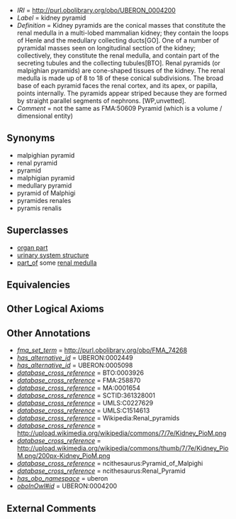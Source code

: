  * *IRI* = http://purl.obolibrary.org/obo/UBERON_0004200
 * *Label* = kidney pyramid
 * *Definition* = Kidney pyramids are the conical masses that constitute the renal medulla in a multi-lobed mammalian kidney; they contain the loops of Henle and the medullary collecting ducts[GO]. One of a number of pyramidal masses seen on longitudinal section of the kidney; collectively, they constitute the renal medulla, and contain part of the secreting tubules and the collecting tubules[BTO]. Renal pyramids (or malpighian pyramids) are cone-shaped tissues of the kidney. The renal medulla is made up of 8 to 18 of these conical subdivisions. The broad base of each pyramid faces the renal cortex, and its apex, or papilla, points internally. The pyramids appear striped because they are formed by straight parallel segments of nephrons. [WP,unvetted].
 * *Comment* = not the same as FMA:50609 Pyramid (which is a volume / dimensional entity)

## Synonyms

 * malpighian pyramid
 * renal pyramid
 * pyramid
 * malphigian pyramid
 * medullary pyramid
 * pyramid of Malphigi
 * pyramides renales
 * pyramis renalis

## Superclasses

 * [organ part](../../UBERON/64/UBERON_0000064.md)
 * [urinary system structure](../../UBERON/54/UBERON_0006554.md)
 * [part_of](../../BFO/50/BFO_0000050.md) some [renal medulla](../../UBERON/62/UBERON_0000362.md)

## Equivalencies


## Other Logical Axioms


## Other Annotations

 * *[fma_set_term](../../core#fma/rm/core#fma_set_term.md)* = http://purl.obolibrary.org/obo/FMA_74268
 * *[has_alternative_id](../../Id/oboInOwl#hasAlternativeId.md)* = UBERON:0002449
 * *[has_alternative_id](../../Id/oboInOwl#hasAlternativeId.md)* = UBERON:0005098
 * *[database_cross_reference](../../ef/oboInOwl#hasDbXref.md)* = BTO:0003926
 * *[database_cross_reference](../../ef/oboInOwl#hasDbXref.md)* = FMA:258870
 * *[database_cross_reference](../../ef/oboInOwl#hasDbXref.md)* = MA:0001654
 * *[database_cross_reference](../../ef/oboInOwl#hasDbXref.md)* = SCTID:361328001
 * *[database_cross_reference](../../ef/oboInOwl#hasDbXref.md)* = UMLS:C0227629
 * *[database_cross_reference](../../ef/oboInOwl#hasDbXref.md)* = UMLS:C1514613
 * *[database_cross_reference](../../ef/oboInOwl#hasDbXref.md)* = Wikipedia:Renal_pyramids
 * *[database_cross_reference](../../ef/oboInOwl#hasDbXref.md)* = http://upload.wikimedia.org/wikipedia/commons/7/7e/Kidney_PioM.png
 * *[database_cross_reference](../../ef/oboInOwl#hasDbXref.md)* = http://upload.wikimedia.org/wikipedia/commons/thumb/7/7e/Kidney_PioM.png/200px-Kidney_PioM.png
 * *[database_cross_reference](../../ef/oboInOwl#hasDbXref.md)* = ncithesaurus:Pyramid_of_Malpighi
 * *[database_cross_reference](../../ef/oboInOwl#hasDbXref.md)* = ncithesaurus:Renal_Pyramid
 * *[has_obo_namespace](../../ce/oboInOwl#hasOBONamespace.md)* = uberon
 * *[oboInOwl#id](../../id/oboInOwl#id.md)* = UBERON:0004200

## External Comments

